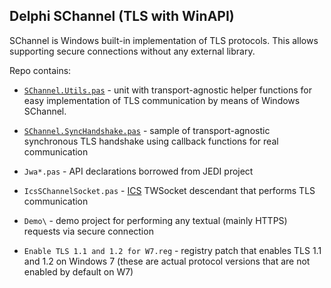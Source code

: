 Delphi SChannel (TLS with WinAPI)
---------------------------------

SChannel is Windows built-in implementation of TLS protocols. This allows supporting secure connections without any external library.

Repo contains:

- [`SChannel.Utils.pas`](https://fr0st-brutal.github.io/Delphi_SChannelTLS/SChannel.Utils.html) - unit with transport-agnostic helper functions for easy implementation of TLS communication by means of
  Windows SChannel.
  
- [`SChannel.SyncHandshake.pas`](https://fr0st-brutal.github.io/Delphi_SChannelTLS/SChannel.SyncHandshake.html) - sample of transport-agnostic synchronous TLS handshake using callback functions for real communication

- `Jwa*.pas` - API declarations borrowed from JEDI project

- `IcsSChannelSocket.pas` - [ICS](http://www.overbyte.eu/frame_index.html) TWSocket descendant that performs TLS communication

- `Demo\` - demo project for performing any textual (mainly HTTPS) requests via secure connection

- `Enable TLS 1.1 and 1.2 for W7.reg` - registry patch that enables TLS 1.1 and 1.2 on Windows 7 (these are actual protocol versions that are not enabled by default on W7)